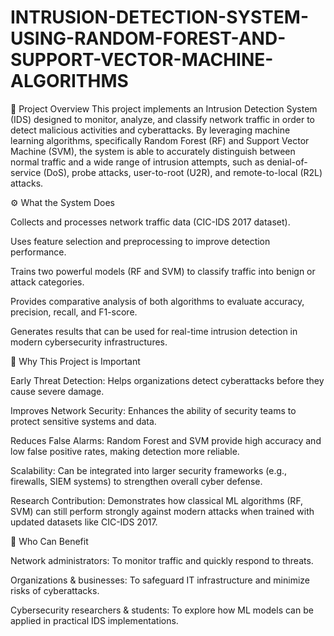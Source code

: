 # INTRUSION-DETECTION-SYSTEM-USING-RANDOM-FOREST-AND-SUPPORT-VECTOR-MACHINE-ALGORITHMS
📌 Project Overview
This project implements an Intrusion Detection System (IDS) designed to monitor, analyze, and classify network traffic in order to detect malicious activities and cyberattacks. By leveraging machine learning algorithms, specifically Random Forest (RF) and Support Vector Machine (SVM), the system is able to accurately distinguish between normal traffic and a wide range of intrusion attempts, such as denial-of-service (DoS), probe attacks, user-to-root (U2R), and remote-to-local (R2L) attacks.

⚙️ What the System Does

Collects and processes network traffic data (CIC-IDS 2017 dataset).

Uses feature selection and preprocessing to improve detection performance.

Trains two powerful models (RF and SVM) to classify traffic into benign or attack categories.

Provides comparative analysis of both algorithms to evaluate accuracy, precision, recall, and F1-score.

Generates results that can be used for real-time intrusion detection in modern cybersecurity infrastructures.

🚀 Why This Project is Important

Early Threat Detection: Helps organizations detect cyberattacks before they cause severe damage.

Improves Network Security: Enhances the ability of security teams to protect sensitive systems and data.

Reduces False Alarms: Random Forest and SVM provide high accuracy and low false positive rates, making detection more reliable.

Scalability: Can be integrated into larger security frameworks (e.g., firewalls, SIEM systems) to strengthen overall cyber defense.

Research Contribution: Demonstrates how classical ML algorithms (RF, SVM) can still perform strongly against modern attacks when trained with updated datasets like CIC-IDS 2017.

👥 Who Can Benefit

Network administrators: To monitor traffic and quickly respond to threats.

Organizations & businesses: To safeguard IT infrastructure and minimize risks of cyberattacks.

Cybersecurity researchers & students: To explore how ML models can be applied in practical IDS implementations.
